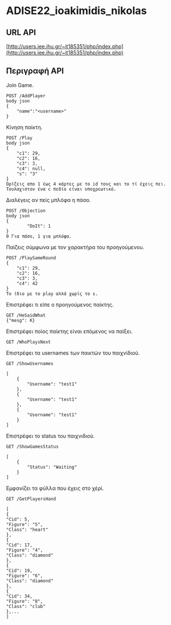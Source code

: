 
# ADISE22_ioakimidis_nikolas

## URL API
[http://users.iee.ihu.gr/~it185351/php/index.php](http://users.iee.ihu.gr/~it185351/php/index.php)

## Περιγραφή API

Join Game.
```
POST /AddPlayer 
body json
{
    "name":"<username>"
}
```

Κίνηση παίκτη.
```
POST /Play 
body json
{
    "c1": 29,
    "c2": 16,
    "c3": 3,
    "c4": null,
    "s": "3"
}
Ορίζεις απο 1 έως 4 κάρτες με το id τους και το τί έχεις πει. Τουλαχιστον ένα c πεδίο είναι υποχρεωτικό.
```
Διαλέγεις αν πείς μπλόφα η πάσο. 
```
POST /Objection  
body json
{
        "DoIt": 1
}
0 Για πάσο, 1 για μπλόφα.
```
Παίζεις σύμφωνα με τον χαρακτήρα του προηγούμενου.
```
POST /PlaySameRound
{
    "c1": 29,
    "c2": 16,
    "c3": 3,
    "c4": 42
}
Το ίδιο με το play αλλά χωρίς το s.
```
Επιστρέφει τι είπε ο προηγούμενος παίκτης.
```
GET /HeSaidWhat
{"mesg": Κ}
```

Επιστρέφει ποίος παίκτης είναι επόμενος να παίξει.
```
GET /WhoPlaysNext
```

Επιστρέφει τα usernames των παικτών του παιχνίδιού.
```
GET /ShowUsernames

[
    {
        "Username": "test1"
    },
    {
        "Username": "test1"
    },
    {
        "Username": "test1"
    }
]

```
Επιστρέφει το status του παιχνιδιού.
```
GET /ShowGamesStatus

[
    {
        "Status": "Waiting"
    }
]

```

Εμφανίζει τα φύλλα που έχεις στο χέρί.
```
GET /GetPlayersHand

[
{
"Cid": 5,
"Figure": "5",
"Class": "heart"
},
{
"Cid": 17,
"Figure": "4",
"Class": "diamond"
},
{
"Cid": 19,
"Figure": "6",
"Class": "diamond"
},
{
"Cid": 34,
"Figure": "8",
"Class": "club"
},...
]

```